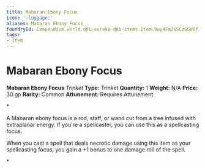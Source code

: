 ```yaml
---
title: Mabaran Ebony Focus
icon: ':luggage:'
aliases: Mabaran Ebony Focus
foundryId: Compendium.world.ddb-eureka-ddb-items.Item.9wy4Fm2K5CzGGdOf
tags:
- Item
---
```


# Mabaran Ebony Focus

**Mabaran Ebony Focus**
_Trinket_
**Type:** Trinket
**Quantity:** 1
**Weight:** N/A
**Price:** 30 gp
**Rarity:** Common
**Attunement:** Requires Attunement

*<p>A Mabaran ebony focus is a rod, staff, or wand cut from a tree infused with extraplanar energy. If you're a spellcaster, you can use this as a spellcasting focus.

When you cast a spell that deals necrotic damage using this item as your spellcasting focus, you gain a +1 bonus to one damage roll of the spell.</p>*